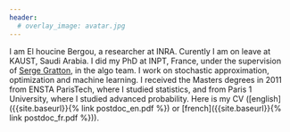 ```yaml
---
header:
  # overlay_image: avatar.jpg
---
```



I am El houcine Bergou, a researcher at INRA. Curently I am on leave at KAUST, Saudi Arabia. I did my PhD at INPT, France, under the supervision of [Serge Gratton](https://bianchi.wp.imt.fr/), in the algo team. I work on stochastic approximation, optimization and machine learning. I received the Masters degrees in 2011 from ENSTA ParisTech, where I studied statistics, and from Paris 1 University, where I studied advanced probability. Here is my CV ([english]({{site.baseurl}}{% link postdoc_en.pdf %}) or [french]({{site.baseurl}}{% link postdoc_fr.pdf %})).

